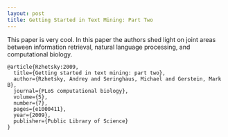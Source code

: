 ```yaml
---
layout: post
title: Getting Started in Text Mining: Part Two
---
```


This paper is very cool. In this paper the authors shed light on joint areas between information retrieval, natural language processing, and computational biology.

```
@article{Rzhetsky:2009,
  title={Getting started in text mining: part two},
  author={Rzhetsky, Andrey and Seringhaus, Michael and Gerstein, Mark B},
  journal={PLoS computational biology},
  volume={5},
  number={7},
  pages={e1000411},
  year={2009},
  publisher={Public Library of Science}
}
```
